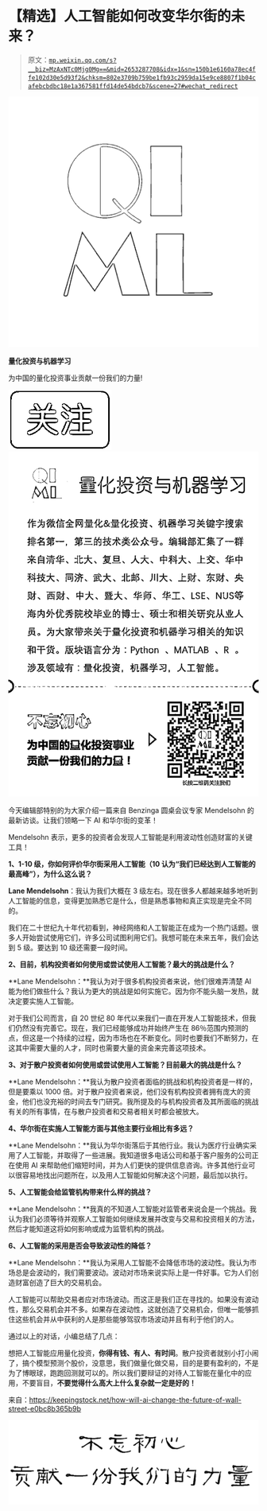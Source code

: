 # 【精选】人工智能如何改变华尔街的未来？

> 原文：[`mp.weixin.qq.com/s?__biz=MzAxNTc0Mjg0Mg==&mid=2653287708&idx=1&sn=150b1e6160a78ec4ffe102d30e5d93f2&chksm=802e3709b759be1fb93c2959da15e9ce8807f1b04cafebcbdbc18e1a367581ffd14de54bdcb7&scene=27#wechat_redirect`](http://mp.weixin.qq.com/s?__biz=MzAxNTc0Mjg0Mg==&mid=2653287708&idx=1&sn=150b1e6160a78ec4ffe102d30e5d93f2&chksm=802e3709b759be1fb93c2959da15e9ce8807f1b04cafebcbdbc18e1a367581ffd14de54bdcb7&scene=27#wechat_redirect)

![](img/0c3ddf05156b60d71602451bec763375.png)

**量化投资与机器学习**

为中国的量化投资事业贡献一份我们的力量!

![](img/a8465e65bf54c375c9f3fba202bb9d86.png) ![](img/70f852b412b4ec40489fcd4c5d400e14.png)

今天编辑部特别的为大家介绍一篇来自 Benzinga 圆桌会议专家 Mendelsohn 的最新访谈。让我们领略一下 AI 和华尔街的变革！ 

Mendelsohn 表示，更多的投资者会发现人工智能是利用波动性创造财富的关键工具！

**1、1-10 级，你如何评价华尔街采用人工智能（10 认为“我们已经达到人工智能的最高峰”），为什么这么说？**

**Lane Mendelsohn**：我认为我们大概在 3 级左右。现在很多人都越来越多地听到人工智能的信息，变得更加熟悉它是什么，但是熟悉事物和真正实现是完全不同的。

我们在二十世纪九十年代初看到，神经网络和人工智能正在成为一个热门话题。很多人开始尝试使用它们，许多公司试图利用它们。我想可能在未来五年，我们会达到 5 级。要达到 10 级还需要一段时间。

**2、目前，机构投资者如何使用或尝试使用人工智能？最大的挑战是什么？**

**Lane Mendelsohn：**我认为对于很多机构投资者来说，他们很难弄清楚 AI 能为他们做些什么？我认为更大的挑战是如何实施它。因为你不能头脑一发热，就决定要实施人工智能。

对于我们公司而言，自 20 世纪 80 年代以来我们一直在开发人工智能技术，但我们仍然没有完善它。现在，我们已经能够成功并始终产生在 86％范围内预测的点，但这是一个持续的过程，因为市场也在不断变化。同时也要我们不断努力，在这其中需要大量的人才，同时也需要大量的资金来完善这项技术。

**3、对于散户投资者如何使用或尝试使用人工智能？目前最大的挑战是什么？**

**Lane Mendelsohn：**我认为散户投资者面临的挑战和机构投资者是一样的，但是要乘以 1000 倍。对于散户投资者来说，他们没有机构投资者拥有庞大的资金，他们也没充裕的时间去专门研究。我所提及的与机构投资者及其所面临的挑战有关的所有事情，在与散户投资者和交易者相关时都会被放大。

**4、华尔街在实施人工智能方面与其他主要行业相比有多远？**

**Lane Mendelsohn：**我认为华尔街落后于其他行业。我认为医疗行业确实采用了人工智能，并取得了一些进展。我知道很多电话公司和基于客户服务的公司正在使用 AI 来帮助他们缩短时间，并为人们更快的提供信息咨询。许多其他行业可以很容易地找出问题所在，以及用人工智能如何解决这个问题，最后加以执行。

**5、人工智能会给监管机构带来什么样的挑战？**

**Lane Mendelsohn：**我真的不知道人工智能对监管者来说会是一个挑战。我认为我们必须等待并观察人工智能如何继续发展并改变与交易和投资相关的方法，然后才能知道这将如何影响或成为监管机构的挑战。

**6、人工智能的采用是否会导致波动性的降低？**

**Lane Mendelsohn：**我认为采用人工智能不会降低市场的波动性。我认为市场总是会波动的，我们需要波动。波动对市场来说实际上是一件好事。它为人们创造财富创造了巨大的交易机会。

人工智能可以帮助交易者应对市场波动。而这正是我们正在寻找的。如果没有波动性，那么交易机会并不多。如果存在波动性，这就创造了交易机会，但唯一能够抓住这些机会并从中获利的人是那些能够驾驭市场波动并且有利于他们的人。

通过以上的对话，小编总结了几点：

想把人工智能应用量化投资，**你得有钱、有人、有时间**。散户投资者就别小打小闹了，搞个模型预测个股价，没意思，我们做量化做交易，目的是要有盈利的，不是为了博眼球，跑跑回测就可以的。所以我们要辩证的对待人工智能在量化中的应用，不要盲目，**不要觉得什么高大上什么复杂就一定是好的！**

来自：https://keepingstock.net/how-will-ai-change-the-future-of-wall-street-e0bc8b365b9b

**![](img/ab31c7f71559ea97726b91345e9ffb76.png)**